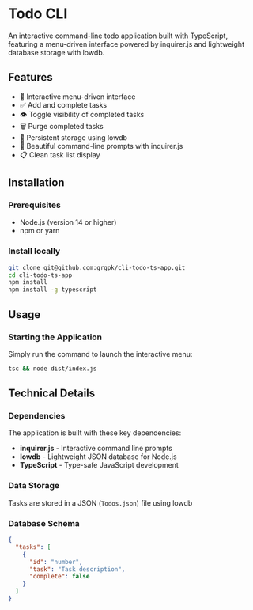 # Todo CLI

An interactive command-line todo application built with TypeScript, featuring a menu-driven interface powered by inquirer.js and lightweight database storage with lowdb.

## Features

- 🎯 Interactive menu-driven interface
- ✅ Add and complete tasks
- 👁️ Toggle visibility of completed tasks
- 🗑️ Purge completed tasks
- 💾 Persistent storage using lowdb
- 🎨 Beautiful command-line prompts with inquirer.js
- 📋 Clean task list display

## Installation

### Prerequisites

- Node.js (version 14 or higher)
- npm or yarn

### Install locally

```bash
git clone git@github.com:grgpk/cli-todo-ts-app.git
cd cli-todo-ts-app
npm install
npm install -g typescript
```

## Usage

### Starting the Application

Simply run the command to launch the interactive menu:

```bash
tsc && node dist/index.js
```

## Technical Details

### Dependencies

The application is built with these key dependencies:

- **inquirer.js** - Interactive command line prompts
- **lowdb** - Lightweight JSON database for Node.js
- **TypeScript** - Type-safe JavaScript development

### Data Storage

Tasks are stored in a JSON (`Todos.json`) file using lowdb

### Database Schema

```json
{
  "tasks": [
    {
      "id": "number",
      "task": "Task description",
      "complete": false
    }
  ]
}
```
